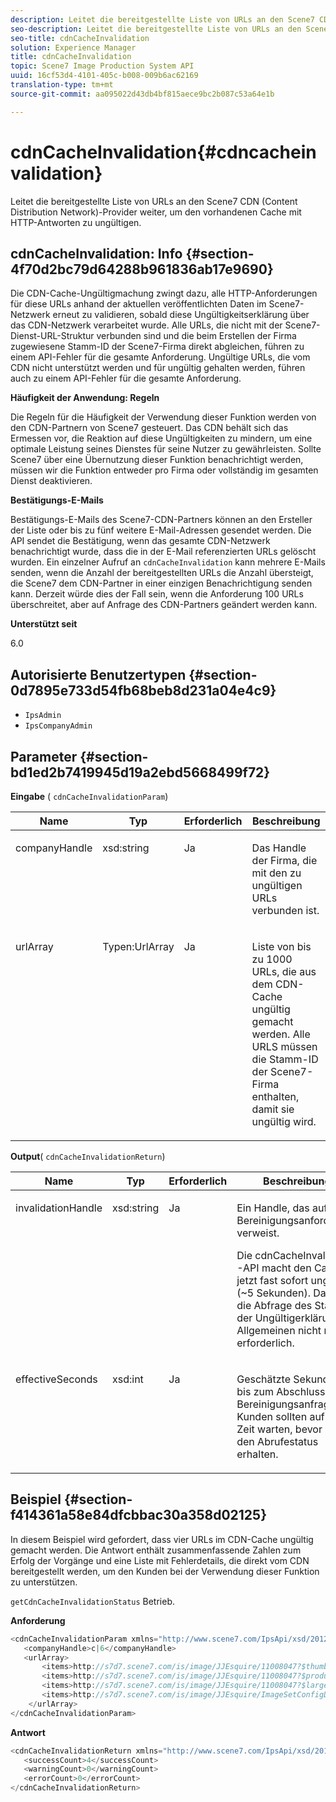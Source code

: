 ```yaml
---
description: Leitet die bereitgestellte Liste von URLs an den Scene7 CDN (Content Distribution Network)-Provider weiter, um den vorhandenen Cache mit HTTP-Antworten zu ungültigen.
seo-description: Leitet die bereitgestellte Liste von URLs an den Scene7 CDN (Content Distribution Network)-Provider weiter, um den vorhandenen Cache mit HTTP-Antworten zu ungültigen.
seo-title: cdnCacheInvalidation
solution: Experience Manager
title: cdnCacheInvalidation
topic: Scene7 Image Production System API
uuid: 16cf53d4-4101-405c-b008-009b6ac62169
translation-type: tm+mt
source-git-commit: aa095022d43db4bf815aece9bc2b087c53a64e1b

---
```



# cdnCacheInvalidation{#cdncacheinvalidation}

Leitet die bereitgestellte Liste von URLs an den Scene7 CDN (Content Distribution Network)-Provider weiter, um den vorhandenen Cache mit HTTP-Antworten zu ungültigen.

## cdnCacheInvalidation: Info {#section-4f70d2bc79d64288b961836ab17e9690}

Die CDN-Cache-Ungültigmachung zwingt dazu, alle HTTP-Anforderungen für diese URLs anhand der aktuellen veröffentlichten Daten im Scene7-Netzwerk erneut zu validieren, sobald diese Ungültigkeitserklärung über das CDN-Netzwerk verarbeitet wurde. Alle URLs, die nicht mit der Scene7-Dienst-URL-Struktur verbunden sind und die beim Erstellen der Firma zugewiesene Stamm-ID der Scene7-Firma direkt abgleichen, führen zu einem API-Fehler für die gesamte Anforderung. Ungültige URLs, die vom CDN nicht unterstützt werden und für ungültig gehalten werden, führen auch zu einem API-Fehler für die gesamte Anforderung.

**Häufigkeit der Anwendung: Regeln**

Die Regeln für die Häufigkeit der Verwendung dieser Funktion werden von den CDN-Partnern von Scene7 gesteuert. Das CDN behält sich das Ermessen vor, die Reaktion auf diese Ungültigkeiten zu mindern, um eine optimale Leistung seines Dienstes für seine Nutzer zu gewährleisten. Sollte Scene7 über eine Übernutzung dieser Funktion benachrichtigt werden, müssen wir die Funktion entweder pro Firma oder vollständig im gesamten Dienst deaktivieren.

**Bestätigungs-E-Mails**

Bestätigungs-E-Mails des Scene7-CDN-Partners können an den Ersteller der Liste oder bis zu fünf weitere E-Mail-Adressen gesendet werden. Die API sendet die Bestätigung, wenn das gesamte CDN-Netzwerk benachrichtigt wurde, dass die in der E-Mail referenzierten URLs gelöscht wurden. Ein einzelner Aufruf an `cdnCacheInvalidation` kann mehrere E-Mails senden, wenn die Anzahl der bereitgestellten URLs die Anzahl übersteigt, die Scene7 dem CDN-Partner in einer einzigen Benachrichtigung senden kann. Derzeit würde dies der Fall sein, wenn die Anforderung 100 URLs überschreitet, aber auf Anfrage des CDN-Partners geändert werden kann.

**Unterstützt seit**

6.0

## Autorisierte Benutzertypen {#section-0d7895e733d54fb68beb8d231a04e4c9}

* `IpsAdmin`
* `IpsCompanyAdmin`

## Parameter {#section-bd1ed2b7419945d19a2ebd5668499f72}

**Eingabe** ( `cdnCacheInvalidationParam`)

<table id="table_EDD1875264C846BE951869D528A90D73"> 
 <thead> 
  <tr> 
   <th class="entry"> <b> Name</b> </th> 
   <th class="entry"> <b> Typ</b> </th> 
   <th class="entry"> <b> Erforderlich</b> </th> 
   <th class="entry"> <b> Beschreibung</b> </th> 
  </tr> 
 </thead>
 <tbody> 
  <tr valign="top"> 
   <td> <p> <span class="codeph"> <span class="varname"> companyHandle</span></span> </p> </td> 
   <td> <p> <span class="codeph"> xsd:string</span> </p> </td> 
   <td> <p> Ja </p> </td> 
   <td> <p> Das Handle der Firma, die mit den zu ungültigen URLs verbunden ist. </p> </td> 
  </tr> 
  <tr valign="top"> 
   <td> <p> <span class="codeph"> <span class="varname"> urlArray</span></span> </p> </td> 
   <td> <p> <span class="codeph"> Typen:UrlArray</span> </p> </td> 
   <td> <p> Ja </p> </td> 
   <td> <p> Liste von bis zu 1000 URLs, die aus dem CDN-Cache ungültig gemacht werden. Alle URLS müssen die Stamm-ID der Scene7-Firma enthalten, damit sie ungültig wird. </p> </td> 
  </tr> 
 </tbody> 
</table>

**Output**( `cdnCacheInvalidationReturn`)

<table id="table_1D947C1BF8864820AD7BA0CDC0F076F9"> 
 <thead> 
  <tr> 
   <th class="entry"> <b> Name</b> </th> 
   <th class="entry"> <b> Typ</b> </th> 
   <th class="entry"> <b> Erforderlich</b> </th> 
   <th class="entry"> <b> Beschreibung</b> </th> 
  </tr> 
 </thead>
 <tbody> 
  <tr valign="top"> 
   <td colname="col1"> <p><span class="codeph"><span class="varname"> invalidationHandle</span></span> </p> </td> 
   <td colname="col2"> <p><span class="codeph"> xsd:string</span> </p> </td> 
   <td colname="col3"> <p>Ja </p> </td> 
   <td colname="col4"> <p>Ein Handle, das auf die Bereinigungsanforderung verweist. </p> <p>Die <span class="codeph"> cdnCacheInvalidation</span> -API macht den Cache jetzt fast sofort ungültig (~5 Sekunden). Daher ist die Abfrage des Status der Ungültigerklärung im Allgemeinen nicht mehr erforderlich. </p> 
    <!--<p>The next three paragraphs were added as per CQDOC-13840 With the migration from Akamai v2 API's to fast purge, purging time is now approximately 5 seconds. You are no longer required to poll on the purge URL to find out the status of the purge request.</p>--> 
    <!--<p>The cache invalidation handle used to contained the company ID, the user account type used (small or large), and the purge url. With the release of 2019R1, <codeph>invalidationHandle</codeph> now contains just the company ID and the purge ID. </p>--> 
    <!--<p>Prior to 2019R1, two different Akamai users were being used for each geography (for example, <codeph>cdninvalidatesmallemea</codeph> and <codeph>cdninvalidatelargeemea</codeph>) to invalidate requests, depending on the number of URLs in each request. This functionality was done so that a small request was not blocked because of a large request. Now, with fast purge in 2019R1, the purge is nearly instantaneous, two users are no longer needed, and only one account is used. </p>--> </td> 
  </tr> 
  <tr valign="top"> 
   <td colname="col1"> <p><span class="codeph"><span class="varname"> effectiveSeconds</span></span> </p> </td> 
   <td colname="col2"> <p><span class="codeph"> xsd:int</span> </p> </td> 
   <td colname="col3"> <p>Ja </p> </td> 
   <td colname="col4"> <p>Geschätzte Sekunden bis zum Abschluss der Bereinigungsanfrage. Kunden sollten auf diese Zeit warten, bevor sie den Abrufestatus erhalten. </p> </td> 
  </tr> 
 </tbody> 
</table>

## Beispiel {#section-f414361a58e84dfcbbac30a358d02125}

In diesem Beispiel wird gefordert, dass vier URLs im CDN-Cache ungültig gemacht werden. Die Antwort enthält zusammenfassende Zahlen zum Erfolg der Vorgänge und eine Liste mit Fehlerdetails, die direkt vom CDN bereitgestellt werden, um den Kunden bei der Verwendung dieser Funktion zu unterstützen.

`getCdnCacheInvalidationStatus` Betrieb.

**Anforderung**

```java
<cdnCacheInvalidationParam xmlns="http://www.scene7.com/IpsApi/xsd/2012-02-14">
   <companyHandle>c|6</companyHandle>
   <urlArray>
       <items>http://s7d7.scene7.com/is/image/JJEsquire/11008047?$thumbnail$</items>
       <items>http://s7d7.scene7.com/is/image/JJEsquire/11008047?$product$</items>
       <items>http://s7d7.scene7.com/is/image/JJEsquire/11008047?$large$</items>
       <items>http://s7d7.scene7.com/is/image/JJEsquire/ImageSetConfigDefaults?req=userdata</items>
    </urlArray>
</cdnCacheInvalidationParam>
```

**Antwort**

```java
<cdnCacheInvalidationReturn xmlns="http://www.scene7.com/IpsApi/xsd/2012-02-14">
   <successCount>4</successCount>
   <warningCount>0</warningCount>
   <errorCount>0</errorCount>
</cdnCacheInvalidationReturn>
```

